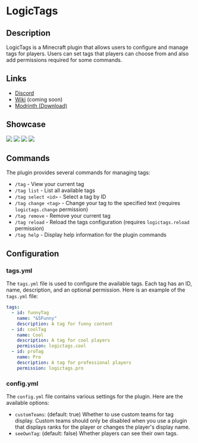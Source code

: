 # LogicTags

## Description

LogicTags is a Minecraft plugin that allows users to configure and manage tags for players. Users can set tags that players can choose from and also add permissions required for some commands.

## Links

- [Discord](https://codearray.dev/discord)
- [Wiki](https://codearray.dev/docs/logictags) (coming soon)
- [Modrinth (Download)](https://modrinth.com/plugins/logictags)

## Showcase
![](https://cdn.modrinth.com/data/KyEGDSv3/images/41f73cf8b39d34aeed5adb25a96393d76526ede9.png)
![](https://cdn.modrinth.com/data/KyEGDSv3/images/e123e9375b61905c3e86539a22a186b42985af1f.png)
![](https://cdn.modrinth.com/data/KyEGDSv3/images/e32311d25ec0966785683735a5004f36be5ad065.png)
![](https://cdn.modrinth.com/data/KyEGDSv3/images/e795b4a58f210631e32732d864dfa539a528b0c4.png)

## Commands

The plugin provides several commands for managing tags:

- `/tag` - View your current tag
- `/tag list` - List all available tags
- `/tag select <id>` - Select a tag by ID
- `/tag change <tag>` - Change your tag to the specified text (requires `logictags.change` permission)
- `/tag remove` - Remove your current tag
- `/tag reload` - Reload the tags configuration (requires `logictags.reload` permission)
- `/tag help` - Display help information for the plugin commands

## Configuration

### tags.yml

The `tags.yml` file is used to configure the available tags. Each tag has an ID, name, description, and an optional permission. Here is an example of the `tags.yml` file:

```yaml
tags:
  - id: funnyTag
    name: "&5Funny"
    description: A tag for funny content
  - id: coolTag
    name: Cool
    description: A tag for cool players
    permission: logictags.cool
  - id: proTag
    name: Pro
    description: A tag for professional players
    permission: logictags.pro
```

### config.yml

The `config.yml` file contains various settings for the plugin. Here are the available options:

- `customTeams`: (default: true) Whether to use custom teams for tag display. Custom teams should only be disabled when you use a plugin that displays ranks for the player or changes the player's display name.
- `seeOwnTag`: (default: false) Whether players can see their own tags.